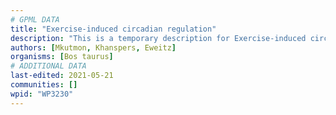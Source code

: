 ```yaml
---
# GPML DATA
title: "Exercise-induced circadian regulation"
description: "This is a temporary description for Exercise-induced circadian regulation"
authors: [Mkutmon, Khanspers, Eweitz]
organisms: [Bos taurus]
# ADDITIONAL DATA
last-edited: 2021-05-21
communities: []
wpid: "WP3230"
---
```

